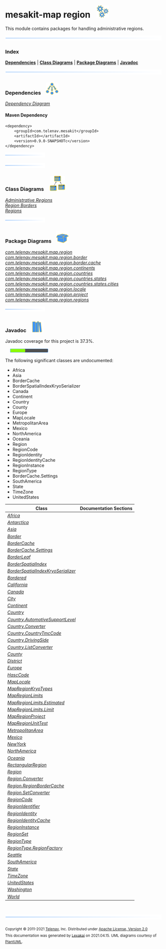 # mesakit-map region &nbsp;&nbsp;![](documentation/images/gears-40.png)

This module contains packages for handling administrative regions.

![](documentation/images/horizontal-line.png)

### Index



[**Dependencies**](#dependencies) | [**Class Diagrams**](#class-diagrams) | [**Package Diagrams**](#package-diagrams) | [**Javadoc**](#javadoc)

![](documentation/images/horizontal-line.png)

### Dependencies <a name="dependencies"></a> &nbsp;&nbsp; ![](documentation/images/dependencies-40.png)

[*Dependency Diagram*](documentation/diagrams/dependencies.svg)

#### Maven Dependency

    <dependency>
        <groupId>com.telenav.mesakit</groupId>
        <artifactId></artifactId>
        <version>0.9.0-SNAPSHOTc</version>
    </dependency>

![](documentation/images/short-horizontal-line.png)

[//]: # (start-user-text)



[//]: # (end-user-text)

![](documentation/images/short-horizontal-line.png)

### Class Diagrams <a name="class-diagrams"></a> &nbsp; &nbsp; ![](documentation/images/diagram-48.png)

[*Administrative Regions*](documentation/diagrams/diagram-region.svg)  
[*Region Borders*](documentation/diagrams/diagram-border.svg)  
[*Regions*](documentation/diagrams/diagram-regions.svg)  

![](documentation/images/short-horizontal-line.png)

### Package Diagrams <a name="package-diagrams"></a> &nbsp;&nbsp; ![](documentation/images/box-40.png)

[*com.telenav.mesakit.map.region*](documentation/diagrams/com.telenav.mesakit.map.region.svg)  
[*com.telenav.mesakit.map.region.border*](documentation/diagrams/com.telenav.mesakit.map.region.border.svg)  
[*com.telenav.mesakit.map.region.border.cache*](documentation/diagrams/com.telenav.mesakit.map.region.border.cache.svg)  
[*com.telenav.mesakit.map.region.continents*](documentation/diagrams/com.telenav.mesakit.map.region.continents.svg)  
[*com.telenav.mesakit.map.region.countries*](documentation/diagrams/com.telenav.mesakit.map.region.countries.svg)  
[*com.telenav.mesakit.map.region.countries.states*](documentation/diagrams/com.telenav.mesakit.map.region.countries.states.svg)  
[*com.telenav.mesakit.map.region.countries.states.cities*](documentation/diagrams/com.telenav.mesakit.map.region.countries.states.cities.svg)  
[*com.telenav.mesakit.map.region.locale*](documentation/diagrams/com.telenav.mesakit.map.region.locale.svg)  
[*com.telenav.mesakit.map.region.project*](documentation/diagrams/com.telenav.mesakit.map.region.project.svg)  
[*com.telenav.mesakit.map.region.regions*](documentation/diagrams/com.telenav.mesakit.map.region.regions.svg)  

![](documentation/images/short-horizontal-line.png)

### Javadoc <a name="javadoc"></a> &nbsp;&nbsp; ![](documentation/images/books-40.png)

Javadoc coverage for this project is 37.3%.  
  
&nbsp; &nbsp;  ![](documentation/images/meter-40-12.png)

The following significant classes are undocumented:  

- Africa  
- Asia  
- BorderCache  
- BorderSpatialIndexKryoSerializer  
- Canada  
- Continent  
- Country  
- County  
- Europe  
- MapLocale  
- MetropolitanArea  
- Mexico  
- NorthAmerica  
- Oceania  
- Region  
- RegionCode  
- RegionIdentity  
- RegionIdentityCache  
- RegionInstance  
- RegionType  
- BorderCache.Settings  
- SouthAmerica  
- State  
- TimeZone  
- UnitedStates

| Class | Documentation Sections |
|---|---|
| [*Africa*](https://telenav.github.io/mesakit-data/javadoc/mesakit.map.region/com/telenav/mesakit/map/region/continents/Africa.html) |  |  
| [*Antarctica*](https://telenav.github.io/mesakit-data/javadoc/mesakit.map.region/com/telenav/mesakit/map/region/continents/Antarctica.html) |  |  
| [*Asia*](https://telenav.github.io/mesakit-data/javadoc/mesakit.map.region/com/telenav/mesakit/map/region/continents/Asia.html) |  |  
| [*Border*](https://telenav.github.io/mesakit-data/javadoc/mesakit.map.region/com/telenav/mesakit/map/region/border/Border.html) |  |  
| [*BorderCache*](https://telenav.github.io/mesakit-data/javadoc/mesakit.map.region/com/telenav/mesakit/map/region/border/cache/BorderCache.html) |  |  
| [*BorderCache.Settings*](https://telenav.github.io/mesakit-data/javadoc/mesakit.map.region/com/telenav/mesakit/map/region/border/cache/BorderCache.Settings.html) |  |  
| [*BorderLeaf*](https://telenav.github.io/mesakit-data/javadoc/mesakit.map.region/com/telenav/mesakit/map/region/border/BorderLeaf.html) |  |  
| [*BorderSpatialIndex*](https://telenav.github.io/mesakit-data/javadoc/mesakit.map.region/com/telenav/mesakit/map/region/border/BorderSpatialIndex.html) |  |  
| [*BorderSpatialIndexKryoSerializer*](https://telenav.github.io/mesakit-data/javadoc/mesakit.map.region/com/telenav/mesakit/map/region/border/BorderSpatialIndexKryoSerializer.html) |  |  
| [*Bordered*](https://telenav.github.io/mesakit-data/javadoc/mesakit.map.region/com/telenav/mesakit/map/region/border/Bordered.html) |  |  
| [*California*](https://telenav.github.io/mesakit-data/javadoc/mesakit.map.region/com/telenav/mesakit/map/region/countries/states/California.html) |  |  
| [*Canada*](https://telenav.github.io/mesakit-data/javadoc/mesakit.map.region/com/telenav/mesakit/map/region/countries/Canada.html) |  |  
| [*City*](https://telenav.github.io/mesakit-data/javadoc/mesakit.map.region/com/telenav/mesakit/map/region/regions/City.html) |  |  
| [*Continent*](https://telenav.github.io/mesakit-data/javadoc/mesakit.map.region/com/telenav/mesakit/map/region/regions/Continent.html) |  |  
| [*Country*](https://telenav.github.io/mesakit-data/javadoc/mesakit.map.region/com/telenav/mesakit/map/region/regions/Country.html) |  |  
| [*Country.AutomotiveSupportLevel*](https://telenav.github.io/mesakit-data/javadoc/mesakit.map.region/com/telenav/mesakit/map/region/regions/Country.AutomotiveSupportLevel.html) |  |  
| [*Country.Converter*](https://telenav.github.io/mesakit-data/javadoc/mesakit.map.region/com/telenav/mesakit/map/region/regions/Country.Converter.html) |  |  
| [*Country.CountryTmcCode*](https://telenav.github.io/mesakit-data/javadoc/mesakit.map.region/com/telenav/mesakit/map/region/regions/Country.CountryTmcCode.html) |  |  
| [*Country.DrivingSide*](https://telenav.github.io/mesakit-data/javadoc/mesakit.map.region/com/telenav/mesakit/map/region/regions/Country.DrivingSide.html) |  |  
| [*Country.ListConverter*](https://telenav.github.io/mesakit-data/javadoc/mesakit.map.region/com/telenav/mesakit/map/region/regions/Country.ListConverter.html) |  |  
| [*County*](https://telenav.github.io/mesakit-data/javadoc/mesakit.map.region/com/telenav/mesakit/map/region/regions/County.html) |  |  
| [*District*](https://telenav.github.io/mesakit-data/javadoc/mesakit.map.region/com/telenav/mesakit/map/region/regions/District.html) |  |  
| [*Europe*](https://telenav.github.io/mesakit-data/javadoc/mesakit.map.region/com/telenav/mesakit/map/region/continents/Europe.html) |  |  
| [*HascCode*](https://telenav.github.io/mesakit-data/javadoc/mesakit.map.region/com/telenav/mesakit/map/region/locale/HascCode.html) |  |  
| [*MapLocale*](https://telenav.github.io/mesakit-data/javadoc/mesakit.map.region/com/telenav/mesakit/map/region/locale/MapLocale.html) |  |  
| [*MapRegionKryoTypes*](https://telenav.github.io/mesakit-data/javadoc/mesakit.map.region/com/telenav/mesakit/map/region/project/MapRegionKryoTypes.html) |  |  
| [*MapRegionLimits*](https://telenav.github.io/mesakit-data/javadoc/mesakit.map.region/com/telenav/mesakit/map/region/project/MapRegionLimits.html) |  |  
| [*MapRegionLimits.Estimated*](https://telenav.github.io/mesakit-data/javadoc/mesakit.map.region/com/telenav/mesakit/map/region/project/MapRegionLimits.Estimated.html) |  |  
| [*MapRegionLimits.Limit*](https://telenav.github.io/mesakit-data/javadoc/mesakit.map.region/com/telenav/mesakit/map/region/project/MapRegionLimits.Limit.html) |  |  
| [*MapRegionProject*](https://telenav.github.io/mesakit-data/javadoc/mesakit.map.region/com/telenav/mesakit/map/region/project/MapRegionProject.html) |  |  
| [*MapRegionUnitTest*](https://telenav.github.io/mesakit-data/javadoc/mesakit.map.region/com/telenav/mesakit/map/region/project/MapRegionUnitTest.html) |  |  
| [*MetropolitanArea*](https://telenav.github.io/mesakit-data/javadoc/mesakit.map.region/com/telenav/mesakit/map/region/regions/MetropolitanArea.html) |  |  
| [*Mexico*](https://telenav.github.io/mesakit-data/javadoc/mesakit.map.region/com/telenav/mesakit/map/region/countries/Mexico.html) |  |  
| [*NewYork*](https://telenav.github.io/mesakit-data/javadoc/mesakit.map.region/com/telenav/mesakit/map/region/countries/states/NewYork.html) |  |  
| [*NorthAmerica*](https://telenav.github.io/mesakit-data/javadoc/mesakit.map.region/com/telenav/mesakit/map/region/continents/NorthAmerica.html) |  |  
| [*Oceania*](https://telenav.github.io/mesakit-data/javadoc/mesakit.map.region/com/telenav/mesakit/map/region/continents/Oceania.html) |  |  
| [*RectangularRegion*](https://telenav.github.io/mesakit-data/javadoc/mesakit.map.region/com/telenav/mesakit/map/region/regions/RectangularRegion.html) |  |  
| [*Region*](https://telenav.github.io/mesakit-data/javadoc/mesakit.map.region/com/telenav/mesakit/map/region/Region.html) |  |  
| [*Region.Converter*](https://telenav.github.io/mesakit-data/javadoc/mesakit.map.region/com/telenav/mesakit/map/region/Region.Converter.html) |  |  
| [*Region.RegionBorderCache*](https://telenav.github.io/mesakit-data/javadoc/mesakit.map.region/com/telenav/mesakit/map/region/Region.RegionBorderCache.html) |  |  
| [*Region.SetConverter*](https://telenav.github.io/mesakit-data/javadoc/mesakit.map.region/com/telenav/mesakit/map/region/Region.SetConverter.html) |  |  
| [*RegionCode*](https://telenav.github.io/mesakit-data/javadoc/mesakit.map.region/com/telenav/mesakit/map/region/RegionCode.html) |  |  
| [*RegionIdentifier*](https://telenav.github.io/mesakit-data/javadoc/mesakit.map.region/com/telenav/mesakit/map/region/RegionIdentifier.html) |  |  
| [*RegionIdentity*](https://telenav.github.io/mesakit-data/javadoc/mesakit.map.region/com/telenav/mesakit/map/region/RegionIdentity.html) |  |  
| [*RegionIdentityCache*](https://telenav.github.io/mesakit-data/javadoc/mesakit.map.region/com/telenav/mesakit/map/region/border/cache/RegionIdentityCache.html) |  |  
| [*RegionInstance*](https://telenav.github.io/mesakit-data/javadoc/mesakit.map.region/com/telenav/mesakit/map/region/RegionInstance.html) |  |  
| [*RegionSet*](https://telenav.github.io/mesakit-data/javadoc/mesakit.map.region/com/telenav/mesakit/map/region/RegionSet.html) |  |  
| [*RegionType*](https://telenav.github.io/mesakit-data/javadoc/mesakit.map.region/com/telenav/mesakit/map/region/RegionType.html) |  |  
| [*RegionType.RegionFactory*](https://telenav.github.io/mesakit-data/javadoc/mesakit.map.region/com/telenav/mesakit/map/region/RegionType.RegionFactory.html) |  |  
| [*Seattle*](https://telenav.github.io/mesakit-data/javadoc/mesakit.map.region/com/telenav/mesakit/map/region/countries/states/cities/Seattle.html) |  |  
| [*SouthAmerica*](https://telenav.github.io/mesakit-data/javadoc/mesakit.map.region/com/telenav/mesakit/map/region/continents/SouthAmerica.html) |  |  
| [*State*](https://telenav.github.io/mesakit-data/javadoc/mesakit.map.region/com/telenav/mesakit/map/region/regions/State.html) |  |  
| [*TimeZone*](https://telenav.github.io/mesakit-data/javadoc/mesakit.map.region/com/telenav/mesakit/map/region/regions/TimeZone.html) |  |  
| [*UnitedStates*](https://telenav.github.io/mesakit-data/javadoc/mesakit.map.region/com/telenav/mesakit/map/region/countries/UnitedStates.html) |  |  
| [*Washington*](https://telenav.github.io/mesakit-data/javadoc/mesakit.map.region/com/telenav/mesakit/map/region/countries/states/Washington.html) |  |  
| [*World*](https://telenav.github.io/mesakit-data/javadoc/mesakit.map.region/com/telenav/mesakit/map/region/regions/World.html) |  |  

[//]: # (start-user-text)



[//]: # (end-user-text)

<br/>

![](documentation/images/horizontal-line.png)

<sub>Copyright &#169; 2011-2021 [Telenav](http://telenav.com), Inc. Distributed under [Apache License, Version 2.0](LICENSE)</sub>  
<sub>This documentation was generated by [Lexakai](https://github.com/Telenav/lexakai) on 2021.04.15. UML diagrams courtesy
of [PlantUML](http://plantuml.com).</sub>

